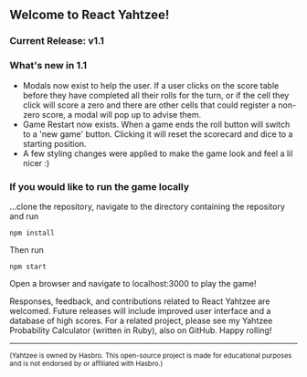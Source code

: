 ## <strong>Welcome to React Yahtzee! </strong>

### Current Release: v1.1

### <strong> What's new in 1.1 </strong>

- Modals now exist to help the user.  If a user clicks on the score table before they have completed all their rolls for the turn, or if the cell they click will score a zero and there are other cells that could register a non-zero score, a modal will pop up to advise them.
- Game Restart now exists. When a game ends the roll button will switch to a 'new game' button. Clicking it will reset the scorecard and dice to a starting position.
- A few styling changes were applied to make the game look and feel a lil nicer :)

### If you would like to run the game locally

...clone the repository, navigate to the directory containing the repository and run
```
npm install
```

Then run
```
npm start
```
Open a browser and navigate to localhost:3000 to play the game!

Responses, feedback, and contributions related to React Yahtzee are welcomed. Future releases will include improved user interface and a database of high scores. For a related project, please see my Yahtzee Probability Calculator (written in Ruby), also on GitHub. Happy rolling! 

- - - -
<sub>(Yahtzee is owned by Hasbro. This open-source project is made for educational purposes and is not endorsed by or affiliated with Hasbro.)</sub>